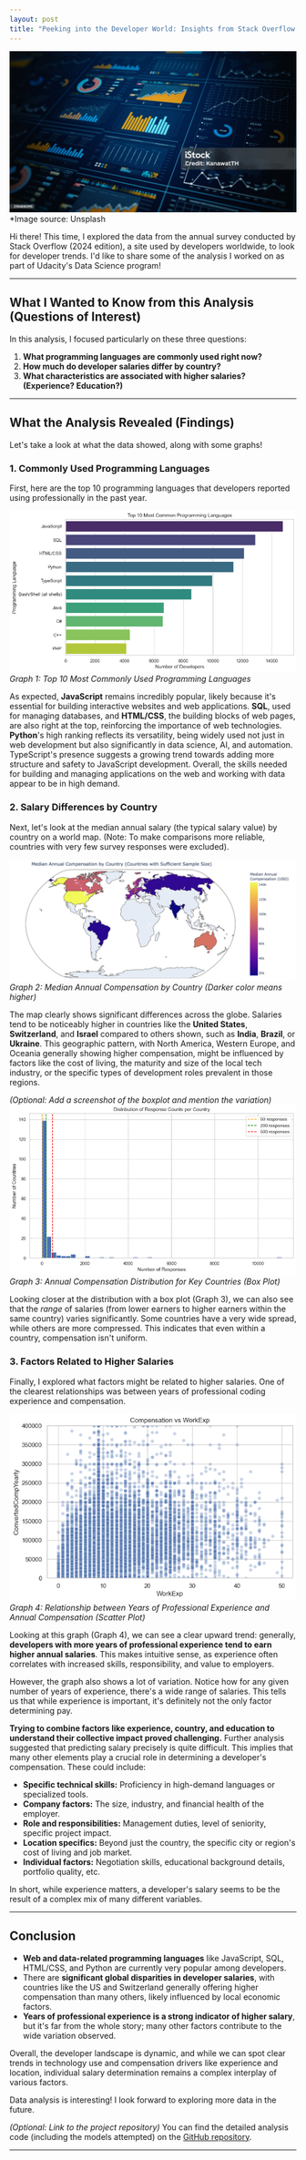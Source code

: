 ```yaml
---
layout: post
title: "Peeking into the Developer World: Insights from Stack Overflow's 2024 Survey" 
---
```


![A dashboard image](../assets/images/istockphoto-2154830395-1024x1024.jpg)
*Image source: Unsplash

Hi there! This time, I explored the data from the annual survey conducted by Stack Overflow (2024 edition), a site used by developers worldwide, to look for developer trends. I'd like to share some of the analysis I worked on as part of Udacity's Data Science program!

---

## What I Wanted to Know from this Analysis (Questions of Interest)

In this analysis, I focused particularly on these three questions:

1.  **What programming languages are commonly used right now?**
2.  **How much do developer salaries differ by country?**
3.  **What characteristics are associated with higher salaries? (Experience? Education?)**

---

## What the Analysis Revealed (Findings)

Let's take a look at what the data showed, along with some graphs!

### 1. Commonly Used Programming Languages

First, here are the top 10 programming languages that developers reported using professionally in the past year.

![Top 10 Programming Languages](../assets/images/q1_languages_plot.png)
*Graph 1: Top 10 Most Commonly Used Programming Languages*

As expected, **JavaScript** remains incredibly popular, likely because it's essential for building interactive websites and web applications. **SQL**, used for managing databases, and **HTML/CSS**, the building blocks of web pages, are also right at the top, reinforcing the importance of web technologies. **Python**'s high ranking reflects its versatility, being widely used not just in web development but also significantly in data science, AI, and automation. TypeScript's presence suggests a growing trend towards adding more structure and safety to JavaScript development. Overall, the skills needed for building and managing applications on the web and working with data appear to be in high demand.

### 2. Salary Differences by Country

Next, let's look at the median annual salary (the typical salary value) by country on a world map. (Note: To make comparisons more reliable, countries with very few survey responses were excluded).

![Median Compensation by Country Map](../assets/images/q2_country_map.png)
*Graph 2: Median Annual Compensation by Country (Darker color means higher)*

The map clearly shows significant differences across the globe. Salaries tend to be noticeably higher in countries like the **United States**, **Switzerland**, and **Israel** compared to others shown, such as **India**, **Brazil**, or **Ukraine**. This geographic pattern, with North America, Western Europe, and Oceania generally showing higher compensation, might be influenced by factors like the cost of living, the maturity and size of the local tech industry, or the specific types of development roles prevalent in those regions.

*(Optional: Add a screenshot of the boxplot and mention the variation)*
![Compensation Distribution by Country Boxplot](../assets/images/q2_country_dist.png)
*Graph 3: Annual Compensation Distribution for Key Countries (Box Plot)*

Looking closer at the distribution with a box plot (Graph 3), we can also see that the *range* of salaries (from lower earners to higher earners within the same country) varies significantly. Some countries have a very wide spread, while others are more compressed. This indicates that even within a country, compensation isn't uniform.

### 3. Factors Related to Higher Salaries

Finally, I explored what factors might be related to higher salaries. One of the clearest relationships was between years of professional coding experience and compensation.

![Compensation vs Years of Professional Experience](../assets/images/q3_experience_scatter.png)
*Graph 4: Relationship between Years of Professional Experience and Annual Compensation (Scatter Plot)*

Looking at this graph (Graph 4), we can see a clear upward trend: generally, **developers with more years of professional experience tend to earn higher annual salaries**. This makes intuitive sense, as experience often correlates with increased skills, responsibility, and value to employers.

However, the graph also shows a lot of variation. Notice how for any given number of years of experience, there's a wide range of salaries. This tells us that while experience is important, it's definitely not the only factor determining pay.

**Trying to combine factors like experience, country, and education to understand their collective impact proved challenging.** Further analysis suggested that predicting salary precisely is quite difficult. This implies that many other elements play a crucial role in determining a developer's compensation. These could include:
*   **Specific technical skills:** Proficiency in high-demand languages or specialized tools.
*   **Company factors:** The size, industry, and financial health of the employer.
*   **Role and responsibilities:** Management duties, level of seniority, specific project impact.
*   **Location specifics:** Beyond just the country, the specific city or region's cost of living and job market.
*   **Individual factors:** Negotiation skills, educational background details, portfolio quality, etc.

In short, while experience matters, a developer's salary seems to be the result of a complex mix of many different variables.

---

## Conclusion

*   **Web and data-related programming languages** like JavaScript, SQL, HTML/CSS, and Python are currently very popular among developers.
*   There are **significant global disparities in developer salaries**, with countries like the US and Switzerland generally offering higher compensation than many others, likely influenced by local economic factors.
*   **Years of professional experience is a strong indicator of higher salary**, but it's far from the whole story; many other factors contribute to the wide variation observed.

Overall, the developer landscape is dynamic, and while we can spot clear trends in technology use and compensation drivers like experience and location, individual salary determination remains a complex interplay of various factors.

Data analysis is interesting! I look forward to exploring more data in the future.

*(Optional: Link to the project repository)*
You can find the detailed analysis code (including the models attempted) on the [GitHub repository](https://github.com/keadachik/udacity-dsblogpost).


---
